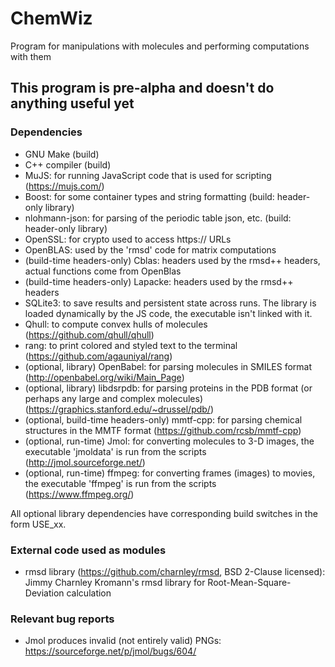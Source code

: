# ChemWiz
Program for manipulations with molecules and performing computations with them

## This program is pre-alpha and doesn't do anything useful yet

### Dependencies
* GNU Make (build)
* C++ compiler (build)
* MuJS: for running JavaScript code that is used for scripting (https://mujs.com/)
* Boost: for some container types and string formatting (build: header-only library)
* nlohmann-json: for parsing of the periodic table json, etc. (build: header-only library)
* OpenSSL: for crypto used to access https:// URLs
* OpenBLAS: used by the 'rmsd' code for matrix computations
* (build-time headers-only) Cblas: headers used by the rmsd++ headers, actual functions come from OpenBlas
* (build-time headers-only) Lapacke: headers used by the rmsd++ headers
* SQLite3: to save results and persistent state across runs. The library is loaded dynamically by the JS code, the executable isn't linked with it.
* Qhull: to compute convex hulls of molecules (https://github.com/qhull/qhull)
* rang: to print colored and styled text to the terminal (https://github.com/agauniyal/rang)
* (optional, library) OpenBabel: for parsing molecules in SMILES format (http://openbabel.org/wiki/Main_Page)
* (optional, library) libdsrpdb: for parsing proteins in the PDB format (or perhaps any large and complex molecules) (https://graphics.stanford.edu/~drussel/pdb/)
* (optional, build-time headers-only) mmtf-cpp: for parsing chemical structures in the MMTF format (https://github.com/rcsb/mmtf-cpp)
* (optional, run-time) Jmol: for converting molecules to 3-D images, the executable 'jmoldata' is run from the scripts (http://jmol.sourceforge.net/)
* (optional, run-time) ffmpeg: for converting frames (images) to movies, the executable 'ffmpeg' is run from the scripts (https://www.ffmpeg.org/)

All optional library dependencies have corresponding build switches in the form USE_xx.

### External code used as modules
* rmsd library (https://github.com/charnley/rmsd, BSD 2-Clause licensed): Jimmy Charnley Kromann's rmsd library for Root-Mean-Square-Deviation calculation

### Relevant bug reports

* Jmol produces invalid (not entirely valid) PNGs: https://sourceforge.net/p/jmol/bugs/604/


